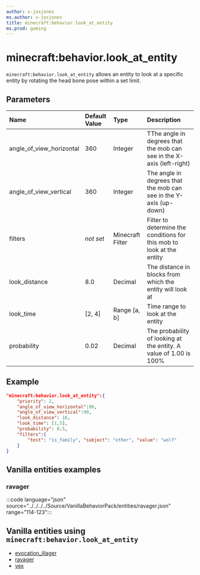 ```yaml
---
author: v-josjones
ms.author: v-josjones
title: minecraft:behavior.look_at_entity
ms.prod: gaming
---
```


# minecraft:behavior.look_at_entity

`minecraft:behavior.look_at_entity` allows an entity to look at a specific entity by rotating the head bone pose within a set limit.

## Parameters

|Name |Default Value  |Type  |Description  |
|:----------|:----------|:----------|:----------|
|angle_of_view_horizontal| 360| Integer| TThe angle in degrees that the mob can see in the X-axis (left-right)|
|angle_of_view_vertical| 360| Integer| The angle in degrees that the mob can see in the Y-axis (up-down) |
|filters|*not set* | Minecraft Filter|  Filter to determine the conditions for this mob to look at the entity |
|look_distance| 8.0| Decimal| The distance in blocks from which the entity will look at |
|look_time| [2, 4]| Range [a, b]| Time range to look at the entity |
|probability| 0.02|  Decimal| The probability of looking at the entity. A value of 1.00 is 100% |

## Example

```json
"minecraft:behavior.look_at_entity":{
    "priority": 2,
    "angle_of_view_horizontal":90,
    "angle_of_view_vertical":90,
    "look_distance": 16,
    "look_time": [1,5],
    "probability": 0.5,
    "filters":{
        "test": "is_family", "subject": "other", "value": "wolf"
    }
}
```

## Vanilla entities examples

### ravager

:::code language="json" source="../../../../Source/VanillaBehaviorPack/entities/ravager.json" range="114-123":::

## Vanilla entities using `minecraft:behavior.look_at_entity`

- [evocation_illager](../../../../Source/VanillaBehaviorPack_Snippets/entities/evocation_illager.md)
- [ravager](../../../../Source/VanillaBehaviorPack_Snippets/entities/ravager.md)
- [vex](../../../../Source/VanillaBehaviorPack_Snippets/entities/vex.md)
